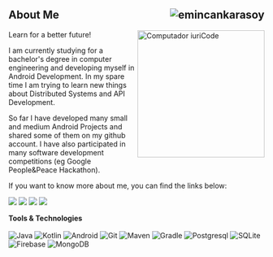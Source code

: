 <h2 align="left">About Me <img src="https://komarev.com/ghpvc/?username=emincankarasoy&label=Visitors&color=success&style=flat" alt="emincankarasoy" align="right"/></h2>

<img src="https://i.hizliresim.com/4f6o5hb.png" min-width="100px" max-width="300px" height="250px" align="right" alt="Computador iuriCode">

<p align="left">
Learn for a better future!
</p>

<p align="left">
I am currently studying for a bachelor's degree in computer engineering and developing myself in Android Development. In my spare time I am trying to learn new things about Distributed Systems and API Development.
</p>

<p align="left">
So far I have developed many small and medium Android Projects and shared some of them on my github account. I have also participated in many software development competitions (eg Google People&Peace Hackathon).
</p>

<p align="left">
If you want to know more about me, you can find the links below:
</p>
  
<p align="left">
  <a href="#" alt="Linkedin">
  <img src="https://img.shields.io/badge/LinkedIn-0077B5?style=flat&logo=linkedin&logoColor=white" /></a>
  
  <a href="#" alt="Twitter">
  <img src="https://img.shields.io/badge/Twitter-1DA1F2?style=flat&logo=twitter&logoColor=white" /></a>
  
  <a href="#" alt="Gmail">
  <img src="https://img.shields.io/badge/Gmail-D14836?style=flat&logo=gmail&logoColor=white" /></a>

  <a href="#" alt="Stackoverflow">
  <img src="https://img.shields.io/badge/Stack_Overflow-FE7A16?style=flat&logo=stack-overflow&logoColor=white"/></a>

</p>  


**Tools & Technologies** <br> <br>
  ![Java](https://img.shields.io/badge/Java-ED8B00?style=flat&logo=java&logoColor=white)
  ![Kotlin](https://img.shields.io/badge/Kotlin-0095D5?&style=flat&logo=kotlin&logoColor=white)
  ![Android](https://img.shields.io/badge/Android-6DB33F?style=flat&logo=android&logoColor=white)
  ![Git](https://img.shields.io/badge/Git-E34F26?style=flat&logo=git&logoColor=white)
  ![Maven](https://img.shields.io/badge/Maven-DD0031?style=flat&logo=apache&logoColor=white)
  ![Gradle](https://img.shields.io/badge/Gradle-0175C2?style=flat&logo=gradle&logoColor=white)
  ![Postgresql](https://img.shields.io/badge/PostgreSQL-316192?style=flat&logo=postgresql&logoColor=white)
  ![SQLite](https://img.shields.io/badge/SQLite-07405E?style=flat&logo=sqlite&logoColor=white)
  ![Firebase](https://img.shields.io/badge/Firebase-F29D0C?style=flat&logo=firebase&logoColor=white)
  ![MongoDB](https://img.shields.io/badge/MongoDB-4EA94B?style=flat&logo=mongodb&logoColor=white)




